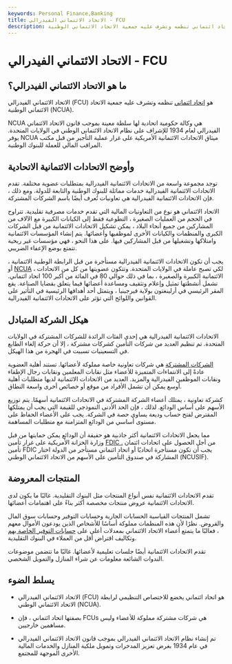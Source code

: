 ```yaml
---
keywords: Personal Finance,Banking
title: الاتحاد الائتماني الفيدرالي - FCU
description: الاتحاد الائتماني الفيدرالي هو اتحاد ائتماني تنظمه وتشرف عليه جمعية الاتحاد الائتماني الوطنية (NCUA).
---
```


# الاتحاد الائتماني الفيدرالي - FCU
## ما هو الاتحاد الائتماني الفيدرالي؟

الاتحاد الائتماني الفيدرالي (FCU) هو [اتحاد ائتماني](/creditunion) تنظمه وتشرف عليه جمعية الاتحاد الائتماني الوطنية (NCUA).

NCUA هي وكالة حكومية اتحادية لها سلطة معينة بموجب قانون الاتحاد الائتماني الفيدرالي لعام 1934 للإشراف على نظام الاتحاد الائتماني الوطني في الولايات المتحدة. يوفر NCUA ميثاق الاتحادات الائتمانية الأمريكية على غرار عملية التأجير من قبل مكتب المراقب المالي للعملة للبنوك الوطنية.

## وأوضح الاتحادات الائتمانية الاتحادية

توجد مجموعة واسعة من الاتحادات الائتمانية الفيدرالية بمتطلبات عضوية مختلفة. تقدم الاتحادات الائتمانية الفيدرالية خدمات مماثلة للبنوك الوطنية والتابعة للدولة. ومع ذلك ، فإن الاتحادات الائتمانية الفيدرالية هي تعاونيات تُعرف أيضًا باسم الشركات المشتركة.

الاتحاد الائتماني هو نوع من التعاونيات المالية التي تقدم خدمات مصرفية تقليدية. تتراوح في الحجم من العمليات الصغيرة ، التطوعية فقط إلى الكيانات الكبيرة مع الآلاف من المشاركين من جميع أنحاء البلاد ، يمكن تشكيل الاتحادات الائتمانية من قبل الشركات الكبرى والمنظمات والكيانات الأخرى لموظفيها وأعضائها. يتم إنشاء المؤسسات الائتمانية وامتلاكها وتشغيلها من قبل المشاركين فيها. على هذا النحو ، فهي مؤسسات غير ربحية تتمتع بوضع الإعفاء الضريبي.

يجب أن تكون الاتحادات الائتمانية الفيدرالية مستأجرة من قبل الرابطة الوطنية الائتمانية ، أو [NCUA](/ncua) ، لكي تصبح عاملة في الولايات المتحدة. وتتكون عضويتها من كل من الاتحادات الائتمانية الكبيرة والصغيرة ، بما في ذلك حوالي 80 في المائة من أكبر 100 اتحاد ائتماني. تشمل أنشطتها تمثيل وإعلام وتثقيف ومساعدة أعضائها فيما يتعلق بقضايا الصناعة. يقع المقر الرئيسي في أرلينغتون بولاية فيرجينيا ، ويتمثل أحد أهدافها الرئيسية في التأثير على القوانين واللوائح التي تؤثر على الاتحادات الائتمانية الفيدرالية.

## هيكل الشركة المتبادل

الاتحادات الائتمانية الفيدرالية هي إحدى الفئات الرائدة للشركات المشتركة في الولايات المتحدة. تم تنظيم العديد من شركات التأمين كشركات مشتركة ، إلا أن حركة إلغاء الطابع في التسعينيات تسببت في الهجرة من هذا الهيكل.

[الشركات المشتركة](/mutualcompany) هي شركات تعاونية خاصة مملوكة لأعضائها. تستند أهلية العضوية عادةً إلى الانتماءات المتميزة للأعضاء مثل نقابات المعلمين ونقابات رجال الإطفاء ونقابات الموظفين الفيدرالية والمزيد. العديد من الاتحادات الائتمانية لديها متطلبات أهلية أوسع يمكن أن تشمل الأفراد من موقع أو خصائص أخرى واسعة النطاق.

كشركة تعاونية ، يمتلك أعضاء الشركة المشتركة في الاتحادات الائتمانية أسهمًا. يتم توزيع الأسهم على أساس الودائع. لذلك ، فإن الحد الأدنى النموذجي للقيمة التي يجب أن يمتلكها المقترض لفتح حساب وديعة يساوي حصة في الشركة. يجب على الأعضاء الحفاظ على مستوى أساسي من الودائع المتزامنة مع متطلبات المساهمة.

مما يجعل الاتحادات الائتمانية أكثر جاذبية هو حقيقة أن الودائع يمكن حمايتها من قبل وزارة الخزانة الأمريكية على غرار تأمين [FDIC .](/fdic) من أجل الحصول على اتحادات ائتمان تأمين FDIC يجب أن تكون مستأجرة اتحاديًا أو اتحاد ائتماني مستأجر من الدولة اختار المشاركة في صندوق التأمين على الأسهم من الاتحاد الائتماني الوطني (NCUSIF).

## المنتجات المعروضة

تقدم الاتحادات الائتمانية نفس أنواع المنتجات مثل البنوك التقليدية. غالبًا ما يكون لدى الاتحادات الائتمانية عروض منتجات مخصصة أكثر بناءً على اهتمامات أعضائها.

تشمل المنتجات القياسية الحسابات الجارية وحسابات التوفير وحسابات سوق المال والقروض. نظرًا لأن هذه المنظمات مملوكة أساسًا للأشخاص الذين يودعون الأموال معهم ، فغالبًا ما يتمتع أعضاء الاتحاد الائتماني بمعدلات أعلى على [حسابات التوفير الخاصة بهم](/savingsaccount) وتكاليف اقتراض أقل من العملاء في البنوك التقليدية.

تقدم الاتحادات الائتمانية أيضًا جلسات تعليمية لأعضائها. غالبًا ما تتضمن موضوعات الندوات الشائعة معلومات عن شراء المنازل والتمويل الشخصي.

## يسلط الضوء

- الاتحاد الائتماني الفيدرالي (FCU) هو اتحاد ائتماني يخضع للاختصاص التنظيمي لرابطة الاتحاد الائتماني الوطني (NCUA).

- بصفتها اتحاد ائتماني ، فإن FCUs هي شركات مشتركة مملوكة للأعضاء وليس مساهمين خارجيين.

- تم إنشاء نظام الاتحاد الائتماني الفيدرالي بموجب قانون الاتحاد الائتماني الفيدرالي في عام 1934 بغرض تعزيز المدخرات وتمويل ملكية المنازل والخدمات المالية الأخرى الموجهة للمجتمع.

